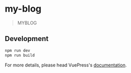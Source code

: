 # my-blog

> MYBLOG

## Development

```bash
npm run dev
npm run build
```

For more details, please head VuePress's [documentation](https://v1.vuepress.vuejs.org/).

